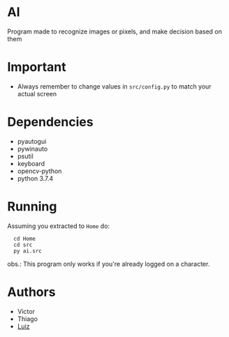 # AI
Program made to recognize images or pixels, and make decision based on them

# Important

* Always remember to change values in <code>src/config.py</code> to match your actual screen

# Dependencies

* pyautogui
* pywinauto
* psutil
* keyboard
* opencv-python
* python 3.7.4

# Running

Assuming you extracted to <code>Home</code> do:

```
  cd Home
  cd src
  py ai.src
```

obs.: This program only works if you're already logged on a character. 

# Authors

* Victor
* Thiago
* [Luiz](github.com/lfsmariz)
